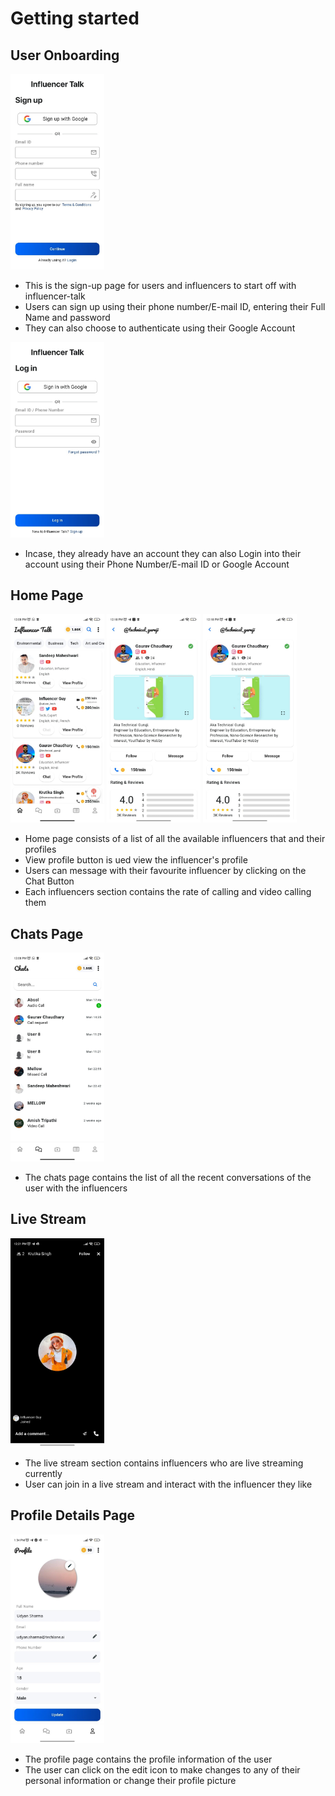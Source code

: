 # Getting started

## User Onboarding

<img src="sign up.jpg" width=150 >

* This is the sign-up page for users and influencers to start off with influencer-talk
* Users can sign up using their phone number/E-mail ID, entering their Full Name and password
* They can also choose to authenticate using their Google Account

<img src="log in.jpg" width=150 >

* Incase, they already have an account they can also Login into their account using their Phone Number/E-mail ID or Google Account


## Home Page

<img src="home page.jpg" width=150 >
<img src="influencer_profile_1.jpg" width=150 >
<img src="influencer_profile_1.jpg" width=150 >

* Home page consists of a list of all the available influencers that and their profiles
* View profile button is ued view the influencer's profile
* Users can message with their favourite influencer by clicking on the Chat Button 
* Each influencers section contains the rate of calling and video calling them



## Chats Page

<img src="chats.jpg" width=150 >

* The chats page contains the list of all the recent conversations of the user with the influencers


## Live Stream

<img src="live_stream.jpg" width=150 >

* The live stream section contains influencers who are live streaming currently
* User can join in a live stream and interact with the influencer they like



## Profile Details Page

<img src="user_profile.jpg" width=150 >

* The profile page contains the profile information of the user 
* The user can click on the edit icon to make changes to any of their personal information or change their profile picture


